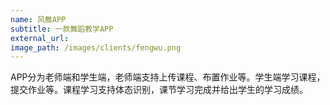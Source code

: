```yaml
---
name: 风舞APP
subtitle: 一款舞蹈教学APP
external_url: 
image_path: /images/clients/fengwu.png
---
```


APP分为老师端和学生端，老师端支持上传课程、布置作业等。学生端学习课程，提交作业等。课程学习支持体态识别，课节学习完成并给出学生的学习成绩。
